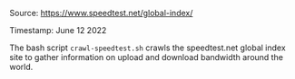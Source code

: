 Source: https://www.speedtest.net/global-index/

Timestamp: June 12 2022

The bash script ```crawl-speedtest.sh``` crawls the speedtest.net global
index site to gather information on upload and download bandwidth around the
world.